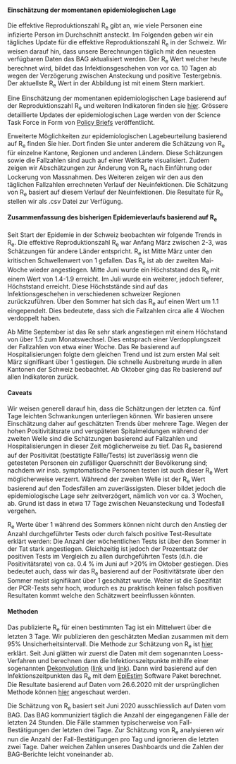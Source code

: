 <h4>Einschätzung der momentanen epidemiologischen Lage</h4>

Die effektive Reproduktionszahl R<sub>e</sub> gibt an, wie viele Personen eine infizierte Person im Durchschnitt ansteckt. Im Folgenden geben wir ein tägliches Update für die effektive Reproduktionszahl R<sub>e</sub> in der Schweiz. Wir weisen darauf hin, dass unsere Berechnungen täglich mit den neuesten verfügbaren Daten das BAG aktualisiert werden. Der R<sub>e</sub> Wert welcher heute berechnet wird, bildet das Infektionsgeschehen von vor ca. 10 Tagen ab wegen der Verzögerung zwischen Ansteckung und positive Testergebnis. Der aktuellste R<sub>e</sub> Wert in der Abbildung ist mit einem Stern markiert.

Eine Einschätzung der momentanen epidemiologischen Lage basierend auf der Reproduktionszahl R<sub>e</sub> und weiteren Indikatoren finden sie [hier](https://sciencetaskforce.ch/news/). Grössere detaillierte Updates der epidemiologischen Lage werden von der Science Task Force in Form von [Policy Briefs](https://ncs-tf.ch/de/policy-briefs) veröffentlicht.

Erweiterte Möglichkeiten zur epidemiologischen Lagebeurteilung basierend auf R<sub>e</sub>  finden Sie hier. Dort finden Sie unter anderem die Schätzung von R<sub>e</sub> für einzelne Kantone, Regionen und anderen Ländern. Diese Schätzungen sowie die Fallzahlen sind auch auf einer Weltkarte visualisiert. Zudem zeigen wir Abschätzungen zur Änderung von R<sub>e</sub> nach Einführung oder Lockerung von Massnahmen. Des Weiteren zeigen wir den aus den täglichen Fallzahlen errechneten Verlauf der Neuinfektionen. Die Schätzung von R<sub>e</sub> basiert auf diesem Verlauf der Neuinfektionen. Die Resultate für R<sub>e</sub> stellen wir als .csv Datei zur Verfügung.

<h4>Zusammenfassung des bisherigen Epidemieverlaufs basierend auf R<sub>e</sub> </h4>

Seit Start der Epidemie in der Schweiz beobachten wir folgende Trends in R<sub>e</sub>. Die effektive Reproduktionszahl R<sub>e</sub> war Anfang März zwischen 2-3, was Schätzungen für andere Länder entspricht. R<sub>e</sub> ist Mitte März unter den kritischen Schwellenwert von 1 gefallen. Das R<sub>e</sub> ist ab der zweiten Mai-Woche wieder angestiegen. Mitte Juni wurde ein Höchststand des R<sub>e</sub> mit einem Wert von 1.4-1.9 erreicht. Im Juli wurde ein weiterer, jedoch tieferer, Höchststand erreicht. Diese Höchststände sind auf das Infektionsgeschehen in verschiedenen schweizer Regionen zurückzuführen. Über den Sommer hat sich das R<sub>e</sub> auf einen Wert um 1.1 eingependelt. Dies bedeutete, dass sich die Fallzahlen circa alle 4 Wochen verdoppelt haben.

Ab Mitte September ist das Re sehr stark angestiegen mit einem Höchstand von über 1.5 zum Monatswechsel. Dies entsprach einer Verdopplungszeit der Fallzahlen von etwa einer Woche. Das Re basierend auf Hospitalisierungen folgte dem gleichen Trend und ist zum ersten Mal seit März signifikant über 1 gestiegen. Die schnelle Ausbreitung wurde in allen Kantonen der Schweiz beobachtet. Ab Oktober ging das Re basierend auf allen Indikatoren zurück.

<h4>Caveats</h4>

Wir weisen generell darauf hin, dass die Schätzungen der letzten ca. fünf Tage leichten Schwankungen unterliegen können. Wir basieren unsere Einschätzung daher auf geschätzten Trends über mehrere Tage.
Wegen der hohen Positivitätsrate und verspäteten Spitalmeldungen während der zweiten Welle sind die Schätzungen basierend auf Fallzahlen und Hospitalisierungen in dieser Zeit möglicherweise zu tief. Das R<sub>e</sub> basierend auf der Positivität (bestätigte Fälle/Tests) ist zuverlässig wenn die getesteten Personen ein zufälliger Querschnitt der Bevölkerung sind; nachdem wir insb. symptomatische Personen testen ist auch dieser R<sub>e</sub> Wert möglicherweise verzerrt. Während der zweiten Welle ist der R<sub>e</sub> Wert basierend auf den Todesfällen am zuverlässigsten. Dieser bildet jedoch die epidemiologische Lage sehr zeitverzögert, nämlich von vor ca. 3 Wochen, ab. Grund ist dass in etwa 17 Tage zwischen Neuansteckung und Todesfall vergehen.

R<sub>e</sub> Werte über 1 während des Sommers können nicht durch den Anstieg der Anzahl durchgeführter Tests oder durch falsch positive Test-Resultate erklärt werden: Die Anzahl der wöchentlichen Tests ist über den Sommer in der Tat stark angestiegen. Gleichzeitig ist jedoch der Prozentsatz der positiven Tests im Vergleich zu allen durchgeführten Tests (d.h. die Positivitätsrate) von ca. 0.4 % im Juni auf >20% im Oktober gestiegen. Dies bedeutet auch, dass wir das R<sub>e</sub> basierend auf der Positivitätsrate über den Sommer meist signifikant über 1 geschätzt wurde. Weiter ist die Spezifität der PCR-Tests sehr hoch, wodurch es zu praktisch keinen falsch positiven Resultaten kommt welche den Schätzwert beeinflussen könnten.

<h4>Methoden</h4>

Das publizierte R<sub>e</sub> für einen bestimmten Tag ist ein Mittelwert über die letzten 3 Tage. Wir publizieren den geschätzten Median zusammen mit dem 95% Unsicherheitsintervall. Die Methode zur Schätzung von R<sub>e</sub> ist [hier](https://ibz-shiny.ethz.ch/covid-19-re/methods.pdf) erklärt. Seit Juni glätten wir zuerst die Daten mit dem sogenannten Loess-Verfahren und berechnen dann die Infektionszeitpunkte mithilfe einer sogenannten [Dekonvolution](https://www.pnas.org/content/106/51/21825) ([link](https://www.medrxiv.org/content/10.1101/2020.05.12.20099366v1) und [link](https://www.medrxiv.org/content/10.1101/2020.06.18.20134858v2)). Dann wird basierend auf den Infektionszeitpunkten das R<sub>e</sub> mit dem [EpiEstim](https://cran.r-project.org/web/packages/EpiEstim/index.html) Software Paket berechnet. Die Resultate basierend auf Daten vom 26.6.2020 mit der ursprünglichen Methode können [hier](https://smw.ch/article/doi/smw.2020.20271) angeschaut werden.

Die Schätzung von R<sub>e</sub> basiert seit Juni 2020 ausschliesslich auf Daten vom BAG. Das BAG kommuniziert täglich die Anzahl der eingegangenen Fälle der letzten 24 Stunden. Die Fälle stammen typischerweise von Fall-Bestätigungen der letzten drei Tage. Zur Schätzung von R<sub>e</sub> analysieren wir nun die Anzahl der Fall-Bestätigungen pro Tag und ignorieren die letzten zwei Tage. Daher weichen Zahlen unseres Dashboards und die Zahlen der BAG-Berichte leicht voneinander ab.
